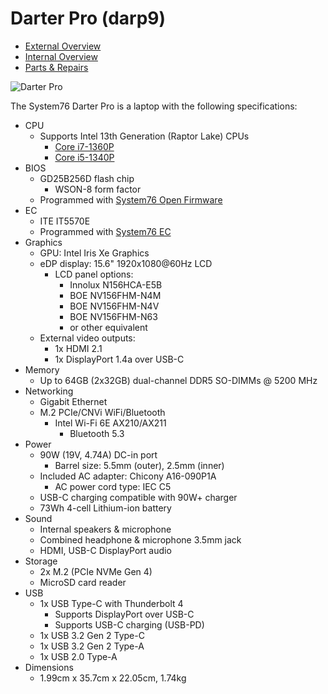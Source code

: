 # Darter Pro (darp9)

- [External Overview](./external-overview.md)
- [Internal Overview](./internal-overview.md)
- [Parts & Repairs](./repairs.md)

![Darter Pro](./img/darp9.webp)

The System76 Darter Pro is a laptop with the following specifications:

- CPU
    - Supports Intel 13th Generation (Raptor Lake) CPUs
        - [Core i7-1360P](https://ark.intel.com/content/www/us/en/ark/products/232155/intel-core-i71360p-processor-18m-cache-up-to-5-00-ghz.html)
        - [Core i5-1340P](https://ark.intel.com/content/www/us/en/ark/products/232126/intel-core-i51340p-processor-12m-cache-up-to-4-60-ghz.html)
- BIOS
    - GD25B256D flash chip
        - WSON-8 form factor
    - Programmed with [System76 Open Firmware](https://github.com/system76/firmware-open)
- EC
    - ITE IT5570E
    - Programmed with [System76 EC](https://github.com/system76/ec)
- Graphics
    - GPU: Intel Iris Xe Graphics
    - eDP display: 15.6" 1920x1080@60Hz LCD
        - LCD panel options:
            - Innolux N156HCA-E5B
            - BOE NV156FHM-N4M
            - BOE NV156FHM-N4V
            - BOE NV156FHM-N63
            - or other equivalent
    - External video outputs:
        - 1x HDMI 2.1
        - 1x DisplayPort 1.4a over USB-C
- Memory
    - Up to 64GB (2x32GB) dual-channel DDR5 SO-DIMMs @ 5200 MHz
- Networking
    - Gigabit Ethernet
    - M.2 PCIe/CNVi WiFi/Bluetooth
        - Intel Wi-Fi 6E AX210/AX211
            - Bluetooth 5.3
- Power
    - 90W (19V, 4.74A) DC-in port
        - Barrel size: 5.5mm (outer), 2.5mm (inner)
    - Included AC adapter: Chicony A16-090P1A
        - AC power cord type: IEC C5
    - USB-C charging compatible with 90W+ charger
    - 73Wh 4-cell Lithium-ion battery
- Sound
    - Internal speakers & microphone
    - Combined headphone & microphone 3.5mm jack
    - HDMI, USB-C DisplayPort audio
- Storage
    - 2x M.2 (PCIe NVMe Gen 4)
    - MicroSD card reader
- USB
    - 1x USB Type-C with Thunderbolt 4
        - Supports DisplayPort over USB-C
        - Supports USB-C charging (USB-PD)
    - 1x USB 3.2 Gen 2 Type-C
    - 1x USB 3.2 Gen 2 Type-A
    - 1x USB 2.0 Type-A
- Dimensions
    - 1.99cm x 35.7cm x 22.05cm, 1.74kg
